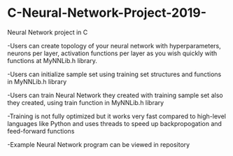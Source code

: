 # C-Neural-Network-Project-2019-
Neural Network project in C

-Users can create topology of your neural network with hyperparameters, neurons per layer, activation functions per layer as you wish quickly with functions at MyNNLib.h library.

-Users can initialize sample set using training set structures and functions in MyNNLib.h library

-Users can train Neural Network they created with training sample set also they created, using train function in MyNNLib.h library

-Training is not fully optimized but it works very fast compared to high-level languages like Python and uses threads to speed up backpropogation and feed-forward functions

-Example Neural Network program can be viewed in repository


